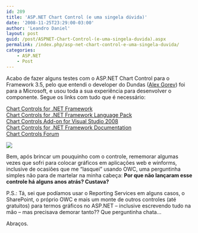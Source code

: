 ```yaml
---
id: 289
title: 'ASP.NET Chart Control (e uma singela dúvida)'
date: '2008-11-25T23:29:00-03:00'
author: 'Leandro Daniel'
layout: post
guid: /post/ASPNET-Chart-Control-(e-uma-singela-duvida).aspx
permalink: /index.php/asp-net-chart-control-e-uma-singela-duvida/
categories:
    - ASP.NET
    - Post
---
```


Acabo de fazer alguns testes com o ASP.NET Chart Control para o Framework 3.5, pelo que entendi o developer do Dundas ([Alex Gorev](http://blogs.msdn.com/alexgor/)) foi para a Microsoft, e usou toda a sua experiência para desenvolver o componente. Segue os links com tudo que é necessário:

[Chart Controls for .NET Framework](http://go.microsoft.com/fwlink/?LinkId=128852)  
[Chart Controls for .NET Framework Language Pack](http://www.microsoft.com/downloads/details.aspx?FamilyId=581FF4E3-749F-4454-A5E3-DE4C463143BD&displaylang=en)  
[Chart Controls Add-on for Visual Studio 2008](http://www.microsoft.com/downloads/details.aspx?FamilyId=1D69CE13-E1E5-4315-825C-F14D33A303E9&displaylang=en)  
[Chart Controls for .NET Framework Documentation](http://go.microsoft.com/fwlink/?LinkId=128301)  
[Chart Controls Forum](http://go.microsoft.com/fwlink/?LinkId=128713)

![](http://leandrodaniel.com/pics/ChartSamples.jpg)

Bem, após brincar um pouquinho com o controle, rememorar algumas vezes que sofri para colocar gráficos em aplicações web e winforms, inclusive de ocasiões que me “lasquei” usando OWC, uma perguntinha simples não para de martelar na minha cabeça: **Por que não lançaram esse controle há alguns anos atrás? Custava?**

P.S.: Tá, sei que podíamos usar o Reporting Services em alguns casos, o SharePoint, o próprio OWC e mais um monte de outros controles (até gratuitos) para termos gráficos no ASP.NET – inclusive escrevendo tudo na mão – mas precisava demorar tanto?? Que perguntinha chata…

Abraços.